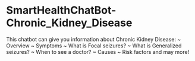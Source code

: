 # SmartHealthChatBot-Chronic_Kidney_Disease

This chatbot can give you information about Chronic Kidney Disease: ~ Overview ~ Symptoms ~ What is Focal seizures? ~ What is Generalized seizures? ~ When to see a doctor? ~ Causes ~ Risk factors and may more!
